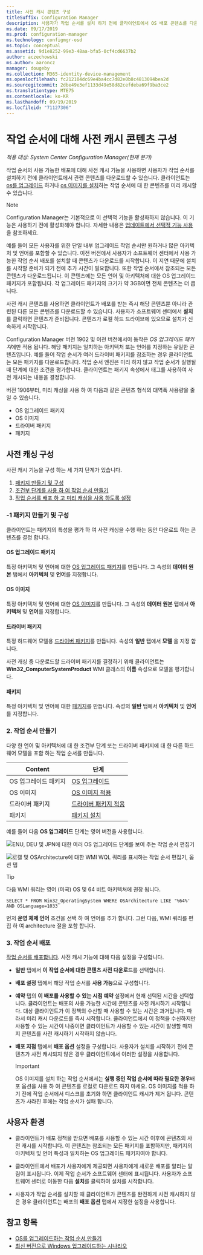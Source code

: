 ```yaml
---
title: 사전 캐시 콘텐츠 구성
titleSuffix: Configuration Manager
description: 사용자가 작업 순서를 설치 하기 전에 클라이언트에서 OS 배포 콘텐츠를 다운로드 하는 방법을 알아봅니다.
ms.date: 09/17/2019
ms.prod: configuration-manager
ms.technology: configmgr-osd
ms.topic: conceptual
ms.assetid: 9d1e8252-99e3-48aa-bfa5-0cf4cd6637b2
author: aczechowski
ms.author: aaroncz
manager: dougeby
ms.collection: M365-identity-device-management
ms.openlocfilehash: fc212104dc69e4ba4cc7d82e0b8c4813094bea2d
ms.sourcegitcommit: 2dbe49e3ef1133d49e58d82cefdeba69f9ba3ce2
ms.translationtype: MTE75
ms.contentlocale: ko-KR
ms.lasthandoff: 09/19/2019
ms.locfileid: "71127306"
---
```

# <a name="configure-pre-cache-content-for-task-sequences"></a>작업 순서에 대해 사전 캐시 콘텐츠 구성

*적용 대상: System Center Configuration Manager(현재 분기)*

<!--1021244-->
작업 순서의 사용 가능한 배포에 대해 사전 캐시 기능을 사용하면 사용자가 작업 순서를 설치하기 전에 클라이언트에서 관련 콘텐츠를 다운로드할 수 있습니다. 클라이언트는 [os를 업그레이드](/sccm/osd/deploy-use/create-a-task-sequence-to-upgrade-an-operating-system) 하거나 [os 이미지를 설치](/sccm/osd/deploy-use/create-a-task-sequence-to-install-an-operating-system)하는 작업 순서에 대 한 콘텐츠를 미리 캐시할 수 있습니다.

> [!Note]  
> Configuration Manager는 기본적으로 이 선택적 기능을 활성화하지 않습니다. 이 기능은 사용하기 전에 활성화해야 합니다. 자세한 내용은 [업데이트에서 선택적 기능 사용](/sccm/core/servers/manage/install-in-console-updates#bkmk_options)을 참조하세요.<!--505213-->  

예를 들어 모든 사용자를 위한 단일 내부 업그레이드 작업 순서만 원하거나 많은 아키텍처 및 언어를 포함할 수 있습니다. 이전 버전에서 사용자가 소프트웨어 센터에서 사용 가능한 작업 순서 배포를 설치할 때 콘텐츠가 다운로드를 시작합니다. 이 지연 때문에 설치를 시작할 준비가 되기 전에 추가 시간이 필요합니다. 또한 작업 순서에서 참조되는 모든 콘텐츠가 다운로드됩니다. 이 콘텐츠에는 모든 언어 및 아키텍처에 대한 OS 업그레이드 패키지가 포함됩니다. 각 업그레이드 패키지의 크기가 약 3GB이면 전체 콘텐츠는 더 큽니다.

사전 캐시 콘텐츠를 사용하면 클라이언트가 배포를 받는 즉시 해당 콘텐츠뿐 아니라 관련된 다른 모든 콘텐츠를 다운로드할 수 있습니다. 사용자가 소프트웨어 센터에서 **설치**를 클릭하면 콘텐츠가 준비됩니다. 콘텐츠가 로컬 하드 드라이브에 있으므로 설치가 신속하게 시작합니다.

Configuration Manager 버전 1902 및 이전 버전에서이 동작은 *OS 업그레이드 패키지*에만 적용 됩니다. 해당 패키지는 일치하는 아키텍처 또는 언어를 지정하는 유일한 콘텐츠입니다. 예를 들어 작업 순서가 여러 드라이버 패키지를 참조하는 경우 클라이언트는 모든 패키지를 다운로드합니다. 작업 순서 엔진은 미리 하지 않고 작업 순서가 실행될 때 단계에 대한 조건을 평가합니다. 클라이언트는 패키지 속성에서 태그를 사용하여 사전 캐시되는 내용을 결정합니다.

버전 1906부터,<!--4224642--> 미리 캐싱을 사용 하 여 다음과 같은 콘텐츠 형식의 대역폭 사용량을 줄일 수 있습니다.

- OS 업그레이드 패키지
- OS 이미지
- 드라이버 패키지
- 패키지


## <a name="configure-pre-caching"></a>사전 캐싱 구성

사전 캐시 기능을 구성 하는 세 가지 단계가 있습니다.

1. [패키지 만들기 및 구성](#bkmk_createpkg)
2. [조건부 단계를 사용 하 여 작업 순서 만들기](#bkmk_createts)
3. [작업 순서를 배포 하 고 미리 캐싱을 사용 하도록 설정](#bkmk_deploy)


### -1 패키지 만들기 및 구성

클라이언트는 패키지의 특성을 평가 하 여 사전 캐싱을 수행 하는 동안 다운로드 하는 콘텐츠를 결정 합니다.  

#### <a name="os-upgrade-package"></a>OS 업그레이드 패키지

특정 아키텍처 및 언어에 대한 [OS 업그레이드 패키지](/sccm/osd/get-started/manage-operating-system-upgrade-packages)를 만듭니다. 그 속성의 **데이터 원본** 탭에서 **아키텍처** 및 **언어**를 지정합니다.

#### <a name="os-image"></a>OS 이미지

특정 아키텍처 및 언어에 대한 [OS 이미지](/sccm/osd/get-started/manage-operating-system-images)를 만듭니다. 그 속성의 **데이터 원본** 탭에서 **아키텍처** 및 **언어**를 지정합니다.

#### <a name="driver-package"></a>드라이버 패키지

특정 하드웨어 모델용 [드라이버 패키지](/sccm/osd/get-started/manage-drivers#BKMK_ManagingDriverPackages)를 만듭니다. 속성의 **일반** 탭에서 **모델** 을 지정 합니다.

사전 캐싱 중 다운로드할 드라이버 패키지를 결정하기 위해 클라이언트는 **Win32_ComputerSystemProduct** WMI 클래스의 **이름** 속성으로 모델을 평가합니다.  

#### <a name="package"></a>패키지

특정 아키텍처 및 언어에 대한 [패키지](/sccm/apps/deploy-use/packages-and-programs)를 만듭니다. 속성의 **일반** 탭에서 **아키텍처** 및 **언어**를 지정합니다.


### <a name="bkmk_createts"></a> 2. 작업 순서 만들기

다양 한 언어 및 아키텍처에 대 한 조건부 단계 또는 드라이버 패키지에 대 한 다른 하드웨어 모델을 포함 하는 작업 순서를 만듭니다.

|Content|단계|
|---------|---------|
|OS 업그레이드 패키지|[OS 업그레이드](/sccm/osd/understand/task-sequence-steps#BKMK_UpgradeOS)|
|OS 이미지|[OS 이미지 적용](/sccm/osd/understand/task-sequence-steps#BKMK_ApplyOperatingSystemImage)|
|드라이버 패키지|[드라이버 패키지 적용](/sccm/osd/understand/task-sequence-steps#BKMK_ApplyDriverPackage)|
|패키지|[패키지 설치](/sccm/osd/understand/task-sequence-steps#BKMK_InstallPackage)|

예를 들어 다음 **OS 업그레이드** 단계는 영어 버전을 사용합니다.  

![ENU, DEU 및 JPN에 대한 여러 OS 업그레이드 단계를 보여 주는 작업 순서 편집기](../media/precacheproperties2.png)

![로캘 및 OSArchitecture에 대한 WMI WQL 쿼리를 표시하는 작업 순서 편집기, 옵션 탭](../media/precacheoptions2.png)  

> [!Tip]
> 다음 WMI 쿼리는 영어 (미국) OS 및 64 비트 아키텍처에 권장 됩니다.
>
> ```WMI
> SELECT * FROM Win32_OperatingSystem WHERE OSArchitecture LIKE '%64%' AND OSLanguage=1033`
> ```
>
> 먼저 **운영 체제 언어** 조건을 선택 하 여 언어를 추가 합니다. 그런 다음, WMI 쿼리를 편집 하 여 architecture 절을 포함 합니다.


### <a name="bkmk_deploy"></a> 3. 작업 순서 배포

[작업 순서를 배포합니다](/sccm/osd/deploy-use/deploy-a-task-sequence). 사전 캐시 기능에 대해 다음 설정을 구성합니다.  

- **일반** 탭에서 **이 작업 순서에 대한 콘텐츠 사전 다운로드**를 선택합니다.  

- **배포 설정** 탭에서 해당 작업 순서를 **사용 가능**으로 구성합니다.  

- **예약** 탭의 **이 배포를 사용할 수 있는 시점 예약** 설정에서 현재 선택된 시간을 선택합니다. 클라이언트는 배포의 사용 가능한 시간에 콘텐츠를 사전 캐시하기 시작합니다. 대상 클라이언트가 이 정책의 수신할 때 사용할 수 있는 시간은 과거입니다. 따라서 미리 캐시 다운로드를 즉시 시작합니다. 클라이언트에서 이 정책을 수신하지만 사용할 수 있는 시간이 나중이면 클라이언트가 사용할 수 있는 시간이 발생할 때까지 콘텐츠를 사전 캐시하기 시작하지 않습니다.  

- **배포 지점** 탭에서 **배포 옵션** 설정을 구성합니다. 사용자가 설치를 시작하기 전에 콘텐츠가 사전 캐시되지 않은 경우 클라이언트에서 이러한 설정을 사용합니다.  

    > [!Important]  
    > OS 이미지를 설치 하는 작업 순서에서는 **실행 중인 작업 순서에 따라 필요한 경우**배포 옵션을 사용 하 여 콘텐츠를 로컬로 다운로드 하지 마세요. OS 이미지를 적용 하기 전에 작업 순서에서 디스크를 초기화 하면 클라이언트 캐시가 제거 됩니다. 콘텐츠가 사라진 후에는 작업 순서가 실패 합니다.<!-- SCCMDocs-PR #1338 -->


## <a name="user-experience"></a>사용자 환경

- 클라이언트가 배포 정책을 받으면 배포를 사용할 수 있는 시간 이후에 콘텐츠의 사전 캐시를 시작합니다. 이 콘텐츠는 참조되는 모든 패키지를 포함하지만, 패키지의 아키텍처 및 언어 특성과 일치하는 OS 업그레이드 패키지여야 합니다.  

- 클라이언트에서 배포가 사용자에게 제공되면 사용자에게 새로운 배포를 알리는 알림이 표시됩니다. 이제 작업 순서가 소프트웨어 센터에 표시됩니다. 사용자가 소프트웨어 센터로 이동한 다음 **설치**를 클릭하여 설치를 시작합니다.  

- 사용자가 작업 순서를 설치할 때 클라이언트가 콘텐츠를 완전하게 사전 캐시하지 않은 경우 클라이언트는 배포의 **배포 옵션** 탭에서 지정한 설정을 사용합니다.  


## <a name="see-also"></a>참고 항목

- [OS를 업그레이드하는 작업 순서 만들기](/sccm/osd/deploy-use/create-a-task-sequence-to-upgrade-an-operating-system)
- [최신 버전으로 Windows 업그레이드하는 시나리오](/sccm/osd/deploy-use/upgrade-windows-to-the-latest-version)
